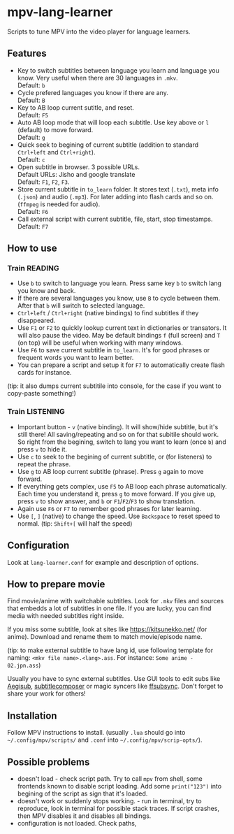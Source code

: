 # mpv-lang-learner

Scripts to tune MPV into the video player for language learners.

## Features

* Key to switch subtitles between language you learn and language you
  know. Very useful when there are 30 languages in `.mkv`. <br/>
  Default: `b`
* Cycle prefered languages you know if there are any. <br/>
  Default: `B`
* Key to AB loop current sutitle, and reset. <br/>
  Default: `F5`
* Auto AB loop mode that will loop each subtitle. Use key above or `l`
  (default) to move forward. <br/>
  Default: `g`
* Quick seek to begining of current subtitle (addition to standard
  `Ctrl+left` and `Ctrl+right`). <br/>
  Default: `c`
* Open subtitle in browser. 3 possible URLs. <br/>
  Default URLs: Jisho and google translate <br/>
  Default: `F1`, `F2`, `F3`.
* Store current subtitle in `to_learn` folder. It stores text (`.txt`),
  meta info (`.json`) and audio (`.mp3`). For later adding into flash
  cards and so on. (`ffmpeg` is needed for audio). <br/>
  Default: `F6`
* Call external script with current subtitle, file, start, stop
  timestamps. <br/>
  Default: `F7`


## How to use

### Train READING
* Use `b` to switch to language you learn. Press same key `b` to switch
  lang you know and back.
* If there are several languages you know, use `B` to cycle between them.
  After that `b` will switch to selected language.
* `Ctrl+left` / `Ctrl+right` (native bindings) to find subtitles if they
  disappeared.
* Use `F1` or `F2` to quickly lookup current text in dictionaries or
  transators. It will also pause the video.  May be default bindings
  `f` (full screen) and `T` (on top) will be useful when working with
  many windows.
* Use `F6` to save current subtitle in `to_learn`. It's for good phrases
  or frequent words you want to learn better.
* You can prepare a script and setup it for `F7` to automatically create
  flash cards for instance.

(tip: it also dumps current subtitile into console, for the case if you
want to copy-paste something!)

### Train LISTENING
* Important button - `v` (native binding). It will show/hide subtitle,
  but it's still there! All saving/repeating and so on for that subitile
  should work. So right from the begining, switch to lang you want to
  learn (once `b`) and press `v` to hide it.
* Use `c` to seek to the begining of current subtitle, or (for listeners)
  to repeat the phrase.
* Use `g` to AB loop current subtitle (phrase). Press `g` again to move
  forward.
* If everything gets complex, use `F5` to AB loop each phrase
  automatically. Each time you understand it, press `g` to move forward.
  If you give up, press `v` to show answer, and `b` or `F1`/`F2`/`F3` to
  show translation.
* Again use `F6` or `F7` to remember good phrases for later learning.
* Use `[`, `]` (native) to change the speed. Use `Backspace` to reset
  speed to normal. (tip: `Shift+[` will half the speed)

## Configuration

Look at `lang-learner.conf` for example and description of options.

## How to prepare movie

Find movie/anime with switchable subtitles. Look for `.mkv` files and
sources that embedds a lot of subtitles in one file. If you are lucky,
you can find media with needed subtitles right inside.

If you miss some subtitle, look at sites like https://kitsunekko.net/
(for anime). Download and rename them to match movie/episode name.

(tip: to make external subtitle to have lang id, use following template
for naming: `<mkv file name>.<lang>.ass`.
For instance: `Some anime - 02.jpn.ass`)

Usually you have to sync external subtitles. Use GUI tools to edit subs
like [Aegisub](https://github.com/Aegisub/Aegisub),
[subtitlecomposer](https://github.com/maxrd2/SubtitleComposer) or magic
syncers like [ffsubsync](https://github.com/smacke/ffsubsync). Don't
forget to share your work for others!

## Installation

Follow MPV instructions to install. (usually `.lua` should go into
`~/.config/mpv/scripts/` and `.conf` into `~/.config/mpv/scrip-opts/`).

## Possible problems

* doesn't load - check script path. Try to call `mpv` from shell, some
frontends known to disable script loading. Add some `print("123")` into
begining of the script as sign that it's loaded.
* doesn't work or suddenly stops working.  - run in terminal, try to
reproduce, look in terminal for possible stack traces. If script
crashes, then MPV disables it and disables all bindings.
* configuration is not loaded. Check paths,
